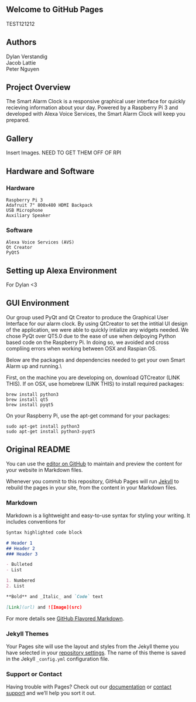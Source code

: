 ## Welcome to GitHub Pages

TEST121212

## Authors

Dylan Verstandig\
Jacob Lattie\
Peter Nguyen

## Project Overview

The Smart Alarm Clock is a responsive graphical user interface for quickly recieving information about your day. Powered by a Raspberry Pi 3 and developed with Alexa Voice Services, the Smart Alarm Clock will keep you prepared.

## Gallery

Insert Images. NEED TO GET THEM OFF OF RPI 

## Hardware and Software

### Hardware

```
Raspberry Pi 3
Adafruit 7" 800x480 HDMI Backpack
USB Microphone
Auxiliary Speaker
```

### Software

```
Alexa Voice Services (AVS)
Qt Creator
PyQt5
```

## Setting up Alexa Environment

For Dylan <3

## GUI Environment

Our group used PyQt and Qt Creator to produce the Graphical User Interface for our alarm clock. By using QtCreator to set the intitial UI design of the application, we were able to quickly intialize any widgets needed. We chose PyQt over QT5.0 due to the ease of use when delpoying Python based code on the Raspberry Pi. In doing so, we avoided and cross compliing errors when working between OSX and Raspian OS. 

Below are the packages and dependencies needed to get your own Smart Alarm up and running.\

First, on the machine you are developing on, download QTCreator (LINK THIS).
If on OSX, use homebrew (LINK THIS) to install required packages:
```
brew install python3
brew install qt5
brew install pyqt5
```
On your Raspberry Pi, use the apt-get command for your packages:
```
sudo apt-get install python3
sudo apt-get install python3-pyqt5
```












## Original README 

You can use the [editor on GitHub](https://github.com/Dverstandig/4180-Smart-Alarm-Clock/edit/master/README.md) to maintain and preview the content for your website in Markdown files.

Whenever you commit to this repository, GitHub Pages will run [Jekyll](https://jekyllrb.com/) to rebuild the pages in your site, from the content in your Markdown files.

### Markdown

Markdown is a lightweight and easy-to-use syntax for styling your writing. It includes conventions for

```markdown
Syntax highlighted code block

# Header 1
## Header 2
### Header 3

- Bulleted
- List

1. Numbered
2. List

**Bold** and _Italic_ and `Code` text

[Link](url) and ![Image](src)
```

For more details see [GitHub Flavored Markdown](https://guides.github.com/features/mastering-markdown/).

### Jekyll Themes

Your Pages site will use the layout and styles from the Jekyll theme you have selected in your [repository settings](https://github.com/Dverstandig/4180-Smart-Alarm-Clock/settings). The name of this theme is saved in the Jekyll `_config.yml` configuration file.

### Support or Contact

Having trouble with Pages? Check out our [documentation](https://help.github.com/categories/github-pages-basics/) or [contact support](https://github.com/contact) and we’ll help you sort it out.
